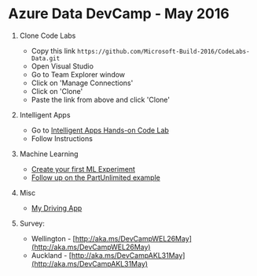 # Azure Data DevCamp - May 2016

1. Clone Code Labs
    * Copy this link `https://github.com/Microsoft-Build-2016/CodeLabs-Data.git`
    * Open Visual Studio
    * Go to Team Explorer window
    * Click on 'Manage Connections'
    * Click on 'Clone'
    * Paste the link from above and click 'Clone'


2. Intelligent Apps
    * Go to [Intelligent Apps Hands-on Code Lab](https://github.com/Microsoft-Build-2016/CodeLabs-Data/blob/master/Module1-IntelligentApp/README.md)
    * Follow Instructions


3. Machine Learning
    * [Create your first ML Experiment](https://azure.microsoft.com/en-us/documentation/articles/machine-learning-create-experiment/)
    * [Follow up on the PartUnlimited example](https://github.com/Microsoft-Build-2016/CodeLabs-Data/blob/master/Module3-MachineLearning/README.md)


4. Misc
    * [My Driving App](http://azure.com/mydriving)
    
    
    
5. Survey:
    * Wellington - [http://aka.ms/DevCampWEL26May](http://aka.ms/DevCampWEL26May)
    * Auckland - [http://aka.ms/DevCampAKL31May](http://aka.ms/DevCampAKL31May)